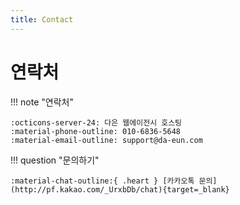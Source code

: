 ```yaml
---
title: Contact
---
```


# 연락처

!!! note "연락처"

    :octicons-server-24: 다은 웹에이전시 호스팅   
    :material-phone-outline: 010-6836-5648   
    :material-email-outline: support@da-eun.com

!!! question "문의하기"

    :material-chat-outline:{ .heart } [카카오톡 문의](http://pf.kakao.com/_UrxbDb/chat){target=_blank}